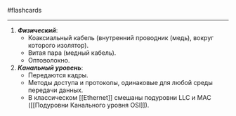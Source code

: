 #flashcards
***
1. ***Физический***:
	- Коаксиальный кабель (внутренний проводник (медь), вокруг которого изолятор).
	- Витая пара (медный кабель).
	- Оптоволокно.
2. ***Канальный уровень***:
	- Передаются кадры.
	- Методы доступа и протоколы, одинаковые для любой среды передачи данных.
	- В классическом [[Ethernet]] смешаны подуровни LLC и MAC ([[Подуровни Канального уровня OSI]]).
<!--SR:!2025-09-22,1,230-->